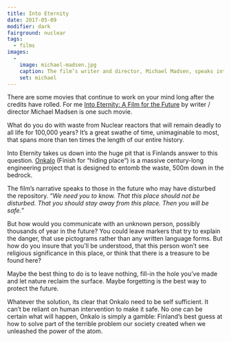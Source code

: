```yaml
---
title: Into Eternity
date: 2017-05-09
modifier: dark
fairground: nuclear
tags:
  - films
images:
  -
    image: michael-madsen.jpg
    caption: The film’s writer and director, Michael Madsen, speaks into the future
    set: michael
---
```


There are some movies that continue to work on your mind long after the credits have rolled. For me [Into Eternity: A Film for the Future](http://www.imdb.com/title/tt1194612/) by writer / director Michael Madsen is one such movie. 

What do you do with waste from Nuclear reactors that will remain deadly to all life for 100,000 years? It’s a great swathe of time, unimaginable to most, that spans more than ten times the length of our entire history. 

Into Eternity takes us down into the huge pit that is Finlands answer to this question. [Onkalo](http://www.posiva.fi/en/final_disposal/onkalo#.WRFu31MrImI) (Finish for “hiding place”) is a massive century-long engineering project that is designed to entomb the waste, 500m down in the bedrock. 

The film’s narrative speaks to those in the future who may have disturbed the repository. “_We need you to know. That this place should not be disturbed. That you should stay away from this place. Then you will be safe._”

But how would you communicate with an unknown person, possibly thousands of year in the future? You could leave markers that try to explain the danger, that use pictograms rather than any written language forms. But how do you insure that you’ll be understood, that this person won’t see religious significance in this place, or think that there is a treasure to be found here? 

Maybe the best thing to do is to leave nothing, fill-in the hole you’ve made and let nature reclaim the surface. Maybe forgetting is the best way to protect the future.

Whatever the solution, its clear that Onkalo need to be self sufficient. It can’t be reliant on human intervention to make it safe. No one can be certain what will happen, Onkalo is simply a gamble: Finland’s best guess at how to solve part of the terrible problem our society created when we unleashed the power of the atom.